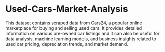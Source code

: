 # Used-Cars-Market-Analysis
This dataset contains scraped data from Cars24, a popular online marketplace for buying and selling used cars. It provides detailed information on various pre-owned car listings and it can also be useful for data analysis, machine learning models, and business insights related to used car pricing, depreciation trends, and market demand.
